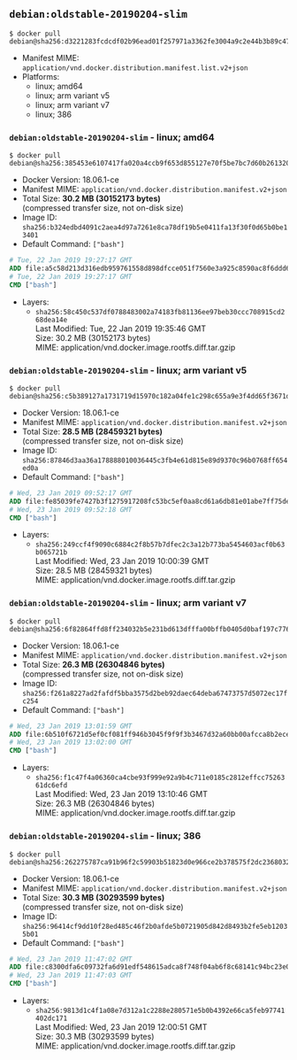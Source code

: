 ## `debian:oldstable-20190204-slim`

```console
$ docker pull debian@sha256:d3221283fcdcdf02b96ead01f257971a3362fe3004a9c2e44b3b89c47b53dadf
```

-	Manifest MIME: `application/vnd.docker.distribution.manifest.list.v2+json`
-	Platforms:
	-	linux; amd64
	-	linux; arm variant v5
	-	linux; arm variant v7
	-	linux; 386

### `debian:oldstable-20190204-slim` - linux; amd64

```console
$ docker pull debian@sha256:385453e6107417fa020a4ccb9f653d855127e70f5be7bc7d60b261320dbe1792
```

-	Docker Version: 18.06.1-ce
-	Manifest MIME: `application/vnd.docker.distribution.manifest.v2+json`
-	Total Size: **30.2 MB (30152173 bytes)**  
	(compressed transfer size, not on-disk size)
-	Image ID: `sha256:b324edbd4091c2aea4d97a7261e8ca78df19b5e0411fa13f30f0d65b0be13401`
-	Default Command: `["bash"]`

```dockerfile
# Tue, 22 Jan 2019 19:27:17 GMT
ADD file:a5c58d213d316edb959761558d898dfcce051f7560e3a925c8590ac8f6ddd681 in / 
# Tue, 22 Jan 2019 19:27:17 GMT
CMD ["bash"]
```

-	Layers:
	-	`sha256:58c450c537df0788483002a74183fb81136ee97beb30ccc708915cd268dea14e`  
		Last Modified: Tue, 22 Jan 2019 19:35:46 GMT  
		Size: 30.2 MB (30152173 bytes)  
		MIME: application/vnd.docker.image.rootfs.diff.tar.gzip

### `debian:oldstable-20190204-slim` - linux; arm variant v5

```console
$ docker pull debian@sha256:c5b389127a1731719d15970c182a04fe1c298c655a9e3f4dd65f3671dd6c2c53
```

-	Docker Version: 18.06.1-ce
-	Manifest MIME: `application/vnd.docker.distribution.manifest.v2+json`
-	Total Size: **28.5 MB (28459321 bytes)**  
	(compressed transfer size, not on-disk size)
-	Image ID: `sha256:87846d3aa36a178888010036445c3fb4e61d815e89d9370c96b0768ff654ed0a`
-	Default Command: `["bash"]`

```dockerfile
# Wed, 23 Jan 2019 09:52:17 GMT
ADD file:fe85039fe7427b3f1275917208fc53bc5ef0aa8cd61a6db81e01abe7ff75de94 in / 
# Wed, 23 Jan 2019 09:52:18 GMT
CMD ["bash"]
```

-	Layers:
	-	`sha256:249ccf4f9090c6884c2f8b57b7dfec2c3a12b773ba5454603acf0b63b065721b`  
		Last Modified: Wed, 23 Jan 2019 10:00:39 GMT  
		Size: 28.5 MB (28459321 bytes)  
		MIME: application/vnd.docker.image.rootfs.diff.tar.gzip

### `debian:oldstable-20190204-slim` - linux; arm variant v7

```console
$ docker pull debian@sha256:6f82864ffd8ff234032b5e231bd613dfffa00bffb0405d0baf197c776b4a7ba6
```

-	Docker Version: 18.06.1-ce
-	Manifest MIME: `application/vnd.docker.distribution.manifest.v2+json`
-	Total Size: **26.3 MB (26304846 bytes)**  
	(compressed transfer size, not on-disk size)
-	Image ID: `sha256:f261a8227ad2fafdf5bba3575d2beb92daec64deba67473757d5072ec17fc254`
-	Default Command: `["bash"]`

```dockerfile
# Wed, 23 Jan 2019 13:01:59 GMT
ADD file:6b510f6721d5ef0cf081ff946b3045f9f9f3b3467d32a60bb00afcca8b2ecea4 in / 
# Wed, 23 Jan 2019 13:02:00 GMT
CMD ["bash"]
```

-	Layers:
	-	`sha256:f1c47f4a06360ca4cbe93f999e92a9b4c711e0185c2812effcc7526361dc6efd`  
		Last Modified: Wed, 23 Jan 2019 13:10:46 GMT  
		Size: 26.3 MB (26304846 bytes)  
		MIME: application/vnd.docker.image.rootfs.diff.tar.gzip

### `debian:oldstable-20190204-slim` - linux; 386

```console
$ docker pull debian@sha256:262275787ca91b96f2c59903b51823d0e966ce2b378575f2dc236803252ac5b7
```

-	Docker Version: 18.06.1-ce
-	Manifest MIME: `application/vnd.docker.distribution.manifest.v2+json`
-	Total Size: **30.3 MB (30293599 bytes)**  
	(compressed transfer size, not on-disk size)
-	Image ID: `sha256:96414cf9dd10f28ed485c46f2b0afde5b0721905d842d8493b2fe5eb12035b01`
-	Default Command: `["bash"]`

```dockerfile
# Wed, 23 Jan 2019 11:47:02 GMT
ADD file:c8300dfa6c09732fa6d91edf548615adca8f748f04ab6f8c68141c94bc23e06f in / 
# Wed, 23 Jan 2019 11:47:03 GMT
CMD ["bash"]
```

-	Layers:
	-	`sha256:9813d1c4f1a08e7d312a1c2288e280571e5b0b4392e66ca5feb97741402dc171`  
		Last Modified: Wed, 23 Jan 2019 12:00:51 GMT  
		Size: 30.3 MB (30293599 bytes)  
		MIME: application/vnd.docker.image.rootfs.diff.tar.gzip
